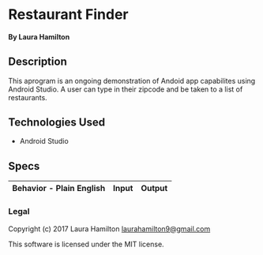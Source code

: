 # Restaurant Finder

#### By Laura Hamilton

## Description

This aprogram is an ongoing demonstration of Andoid app capabilites using Android Studio. A user can type in their zipcode and be taken to a list of restaurants.

## Technologies Used

* Android Studio

## Specs

|Behavior - Plain English|Input|Output|
|---|---|---|

### Legal

Copyright (c) 2017 Laura Hamilton laurahamilton9@gmail.com

This software is licensed under the MIT license.

